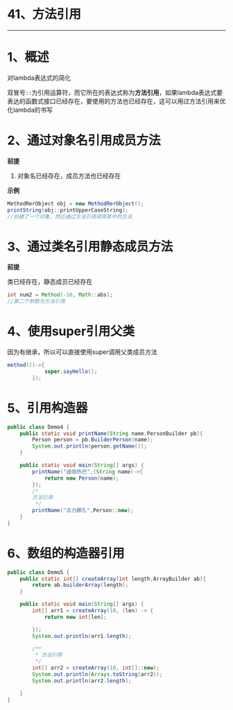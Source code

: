 # 41、方法引用

------

# 1、概述

对lambda表达式的简化

双冒号`::`为引用运算符，而它所在的表达式称为**方法引用**，如果lambda表达式要表达的函数式接口已经存在，要使用的方法也已经存在，这可以用过方法引用来优化lambda的书写

# 2、通过对象名引用成员方法

**前提**

1. 对象名已经存在，成员方法也已经存在

**示例**

```java
MethodRerObject obj = new MethodRerObject();
printString(obj::printUpperCaseString);
//创建了一个对象，然后通过方法引用调用其中的方法
```

# 3、通过类名引用静态成员方法

**前提**

类已经存在，静态成员已经存在

```java
int num2 = Method(-10, Math::abs);
//第二个参数为方法引用
```

# 4、使用super引用父类

因为有继承，所以可以直接使用super调用父类成员方法

```java
method(()->{
            super.sayHello();
        });
```

# 5、引用构造器

```java
public class Demo4 {
    public static void printName(String name,PersonBuilder pb){
        Person person = pb.BuilderPerson(name);
        System.out.println(person.getName());
    }

    public static void main(String[] args) {
        printName("迪丽热巴",(String name)->{
            return new Person(name);
        });
        /*
        方法引用
         */
        printName("古力娜扎",Person::new);
    }
}
```



# 6、数组的构造器引用

```java
public class Demo5 {
    public static int[] createArray(int length,ArrayBuilder ab){
        return ab.builderArray(length);
    }

    public static void main(String[] args) {
        int[] arr1 = createArray(10, (len) -> {
            return new int[len];

        });
        System.out.println(arr1.length);

        /**
         * 方法引用
         */
        int[] arr2 = createArray(10, int[]::new);
        System.out.println(Arrays.toString(arr2));
        System.out.println(arr2.length);

    }
}
```



